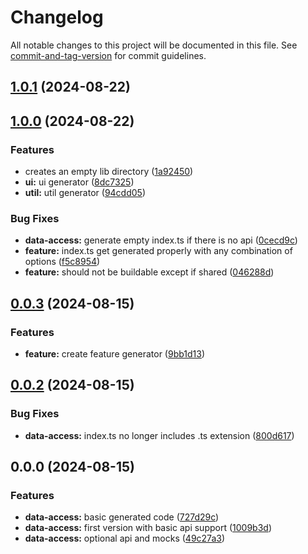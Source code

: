 # Changelog

All notable changes to this project will be documented in this file. See [commit-and-tag-version](https://github.com/absolute-version/commit-and-tag-version) for commit guidelines.

## [1.0.1](https://github.com/Foxandxss/nx-lib-generator/compare/v1.0.0...v1.0.1) (2024-08-22)

## [1.0.0](https://github.com/Foxandxss/nx-lib-generator/compare/v0.0.3...v1.0.0) (2024-08-22)


### Features

* creates an empty lib directory ([1a92450](https://github.com/Foxandxss/nx-lib-generator/commit/1a924506550813e5eb84778d12808cb6160b6d6f))
* **ui:** ui generator ([8dc7325](https://github.com/Foxandxss/nx-lib-generator/commit/8dc73254444e5db333a1f956c8e06c06f68d92dc))
* **util:** util generator ([94cdd05](https://github.com/Foxandxss/nx-lib-generator/commit/94cdd05765aea834f13186eebe2f58143922add8))


### Bug Fixes

* **data-access:** generate empty index.ts if there is no api ([0cecd9c](https://github.com/Foxandxss/nx-lib-generator/commit/0cecd9cc47fa29f90f6d0e26eb4481200068cf39))
* **feature:** index.ts get generated properly with any combination of options ([f5c8954](https://github.com/Foxandxss/nx-lib-generator/commit/f5c89540a1eef7842ffd69f5ba36bc2b4b86bd98))
* **feature:** should not be buildable except if shared ([046288d](https://github.com/Foxandxss/nx-lib-generator/commit/046288d5a7eb806ed345d6b46419107e134e30a9))

## [0.0.3](https://github.com/Foxandxss/nx-lib-generator/compare/v0.0.2...v0.0.3) (2024-08-15)


### Features

* **feature:** create feature generator ([9bb1d13](https://github.com/Foxandxss/nx-lib-generator/commit/9bb1d13599a96eb8f37e67f37bdfc4864293ec11))

## [0.0.2](https://github.com/Foxandxss/nx-lib-generator/compare/v0.0.0...v0.0.2) (2024-08-15)


### Bug Fixes

* **data-access:** index.ts no longer includes .ts extension ([800d617](https://github.com/Foxandxss/nx-lib-generator/commit/800d617654193d55490ba1b78c39b7b95c5356fc))

## 0.0.0 (2024-08-15)


### Features

* **data-access:** basic generated code ([727d29c](https://github.com/Foxandxss/nx-lib-generator/commit/727d29c609e2a9a9d8b31868dfa325e98f3583c7))
* **data-access:** first version with basic api support ([1009b3d](https://github.com/Foxandxss/nx-lib-generator/commit/1009b3d898e62d7f691fae7a79b0f9ea98bcefd3))
* **data-access:** optional api and mocks ([49c27a3](https://github.com/Foxandxss/nx-lib-generator/commit/49c27a32117ce799b7693a5bba4a9dccd15f3677))
